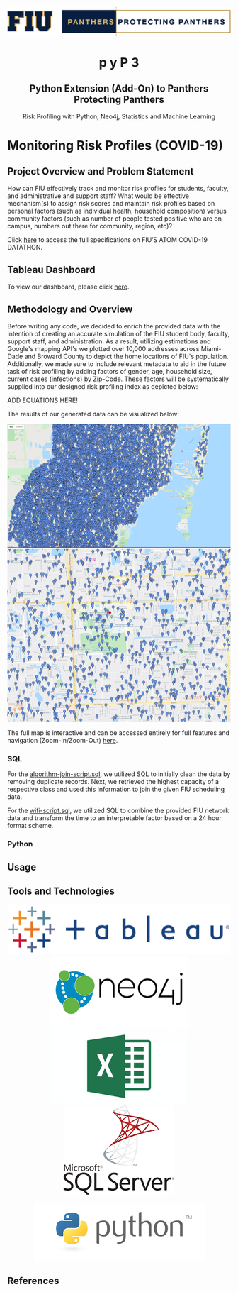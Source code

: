 <p align="center">
    <img src="https://github.com/eitanflor/Monitoring-Risk-Profiles/blob/master/static/panthers-protecting-panthers.png">
<p>

<p align="center">
  <h1 align="center" fontsize="2em">p y P 3</h1>
  <h2 align="center" fontsize="2em">Python Extension (Add-On) to Panthers Protecting Panthers</h2>
</p>

<p align="center">Risk Profiling with Python, Neo4j, Statistics and Machine Learning</p>

# Monitoring Risk Profiles (COVID-19)

## Project Overview and Problem Statement
How can FIU effectively track and monitor risk profiles for students, faculty, and administrative and support staff? What would be effective mechanism(s) to assign risk scores and maintain risk profiles based on personal factors (such as individual health, household composition) versus community factors (such as number of people tested positive who are on campus, numbers out there for community, region, etc)?

Click [here](https://business.fiu.edu/academic-departments/is/covid19-datathon/challenge-prompts.cfm) to access the full specifications on FIU’S ATOM COVID-19 DATATHON. 

## Tableau Dashboard

To view our dashboard, please click [here](https://public.tableau.com/shared/JT9Y79QFQ?:display_count=y&:origin=viz_share_link).

## Methodology and Overview

Before writing any code, we decided to enrich the provided data with the intention of creating an accurate simulation of the FIU student body, faculty, support staff, and administration. As a result, utilizing estimations and Google's mapping API's we plotted over 10,000 addresses across Miami-Dade and Broward County to depict the home locations of FIU's population. Additionally, we made sure to include relevant metadata to aid in the future task of risk profiling by adding factors of gender, age, household size, current cases (infections) by Zip-Code. These factors will be systematically supplied into our designed risk profiling index as depicted below: 

ADD EQUATIONS HERE!

The results of our generated data can be visualized below:

![Map Image 1](https://github.com/eitanflor/Monitoring-Risk-Profiles/blob/master/static/Zoomed-Out-Focus.JPG)
![Map Image 2](https://github.com/eitanflor/Monitoring-Risk-Profiles/blob/master/static/FIU-MMC-Focus.JPG)

The full map is interactive and can be accessed entirely for full features and navigation (Zoom-In/Zoom-Out) [here](https://github.com/eitanflor/Monitoring-Risk-Profiles/blob/master/static/map.html). 

### SQL

For the [algorithm-join-script.sql](https://github.com/eitanflor/Monitoring-Risk-Profiles/blob/master/sql/algorithm-join-script.sql), we utilized SQL to initially clean the data by removing duplicate records. Next, we retrieved the highest capacity of a respective class and used this information to join the given FIU scheduling data.   

For the [wifi-script.sql](https://github.com/eitanflor/Monitoring-Risk-Profiles/blob/master/sql/wifi-script.sql), we utilized SQL to combine the provided FIU network data and transform the time to an interpretable factor based on a 24 hour format scheme. 

### Python



## Usage

## Tools and Technologies

<p align="center">
    <img src="https://github.com/eitanflor/Monitoring-Risk-Profiles/blob/master/static/tableaulogo.png">
    <img src="https://github.com/eitanflor/Monitoring-Risk-Profiles/blob/master/static/neo4j.png">
    <img src="https://github.com/eitanflor/Monitoring-Risk-Profiles/blob/master/static/excel.jpg">
    <img src="https://github.com/eitanflor/Monitoring-Risk-Profiles/blob/master/static/sql.png"> 
<br>
</br>    
    <img src="https://github.com/eitanflor/Monitoring-Risk-Profiles/blob/master/static/python.png">
</p>

## References 

